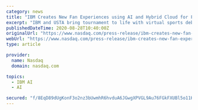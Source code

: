 ```yaml
---
category: news
title: "IBM Creates New Fan Experiences using AI and Hybrid Cloud for First-Ever Spectator-less US Open"
excerpt: "IBM and USTA bring tournament to life with virtual sports debates and hyper-relevant match insights using IBM Watson ... fan experiences leveraging artificial intelligence (AI) underpinned ..."
publishedDateTime: 2020-08-28T10:40:00Z
originalUrl: "https://www.nasdaq.com/press-release/ibm-creates-new-fan-experiences-using-ai-and-hybrid-cloud-for-first-ever-spectator"
webUrl: "https://www.nasdaq.com/press-release/ibm-creates-new-fan-experiences-using-ai-and-hybrid-cloud-for-first-ever-spectator"
type: article

provider:
  name: Nasdaq
  domain: nasdaq.com

topics:
  - IBM AI
  - AI

secured: "f/8EqD89dUgKonF3o2nz3bUwmhR6hvduA6JGwgXPVGL9Au76FGkFXUBl5o11HwX2rwRbX1fYEbqeO0zpZ7o8ohj9E+2MTcjrRCgiLSitlsBtKHoEBGoUpxndcs1uPzlenIIHUJpno2jBtNoERIQViq3mdGGKLEbbnQxoyedtYGwtiGX39Sd41ymTdaTiCv9H4A22ZBaO0LjsTNh0qRKWKXUrYNLhIcyuhENCHODaz9R0cl9Lduy7q5zXdpaQMdRnCop2P/SbVCDSnFPwSpOGn0geeVKp5XN+w7V2Nql048D3CGiUOK4poCbAWgQQyGcF3FMC9q2TgISbYGelkXyd3TL/XW1P6e0n+vxHbVOvbPE=;VLAQ4frSuTyVBnUc3dMBrA=="
---
```


